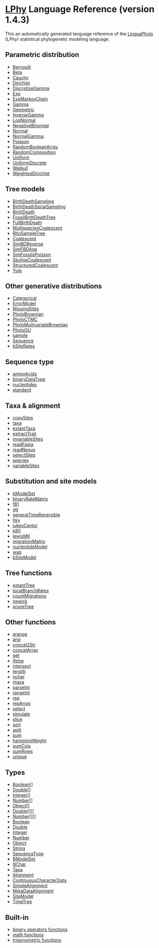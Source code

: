 <a href="https://linguaphylo.github.io">LPhy</a> Language Reference (version 1.4.3)
=======================================
This an automatically generated language reference of the <a href="https://linguaphylo.github.io">LinguaPhylo</a> (LPhy) statistical phylogenetic modeling language.

Parametric distribution
-----------------------
- [Bernoulli](parametric/Bernoulli.md)
- [Beta](parametric/Beta.md)
- [Cauchy](parametric/Cauchy.md)
- [Dirichlet](parametric/Dirichlet.md)
- [DiscretizeGamma](parametric/DiscretizeGamma.md)
- [Exp](parametric/Exp.md)
- [ExpMarkovChain](parametric/ExpMarkovChain.md)
- [Gamma](parametric/Gamma.md)
- [Geometric](parametric/Geometric.md)
- [InverseGamma](parametric/InverseGamma.md)
- [LogNormal](parametric/LogNormal.md)
- [NegativeBinomial](parametric/NegativeBinomial.md)
- [Normal](parametric/Normal.md)
- [NormalGamma](parametric/NormalGamma.md)
- [Poisson](parametric/Poisson.md)
- [RandomBooleanArray](parametric/RandomBooleanArray.md)
- [RandomComposition](parametric/RandomComposition.md)
- [Uniform](parametric/Uniform.md)
- [UniformDiscrete](parametric/UniformDiscrete.md)
- [Weibull](parametric/Weibull.md)
- [WeightedDirichlet](parametric/WeightedDirichlet.md)

Tree models
-----------
- [BirthDeathSampling](tree-model/BirthDeathSampling.md)
- [BirthDeathSerialSampling](tree-model/BirthDeathSerialSampling.md)
- [BirthDeath](tree-model/BirthDeath.md)
- [FossilBirthDeathTree](tree-model/FossilBirthDeathTree.md)
- [FullBirthDeath](tree-model/FullBirthDeath.md)
- [MultispeciesCoalescent](tree-model/MultispeciesCoalescent.md)
- [RhoSampleTree](tree-model/RhoSampleTree.md)
- [Coalescent](tree-model/Coalescent.md)
- [SimBDReverse](tree-model/SimBDReverse.md)
- [SimFBDAge](tree-model/SimFBDAge.md)
- [SimFossilsPoisson](tree-model/SimFossilsPoisson.md)
- [SkylineCoalescent](tree-model/SkylineCoalescent.md)
- [StructuredCoalescent](tree-model/StructuredCoalescent.md)
- [Yule](tree-model/Yule.md)

Other generative distributions
------------------------------
- [Categorical](distributions/Categorical.md)
- [ErrorModel](distributions/ErrorModel.md)
- [MissingSites](distributions/MissingSites.md)
- [PhyloBrownian](distributions/PhyloBrownian.md)
- [PhyloCTMC](distributions/PhyloCTMC.md)
- [PhyloMultivariateBrownian](distributions/PhyloMultivariateBrownian.md)
- [PhyloOU](distributions/PhyloOU.md)
- [sample](distributions/sample.md)
- [Sequence](distributions/Sequence.md)
- [bSiteRates](distributions/bSiteRates.md)

Sequence type
-------------
- [aminoAcids](sequence-type/aminoAcids.md)
- [binaryDataType](sequence-type/binaryDataType.md)
- [nucleotides](sequence-type/nucleotides.md)
- [standard](sequence-type/standard.md)

Taxa & alignment
----------------
- [copySites](taxa-alignment/copySites.md)
- [taxa](taxa-alignment/taxa.md)
- [extantTaxa](taxa-alignment/extantTaxa.md)
- [extractTrait](taxa-alignment/extractTrait.md)
- [invariableSites](taxa-alignment/invariableSites.md)
- [readFasta](taxa-alignment/readFasta.md)
- [readNexus](taxa-alignment/readNexus.md)
- [selectSites](taxa-alignment/selectSites.md)
- [species](taxa-alignment/species.md)
- [variableSites](taxa-alignment/variableSites.md)

Substitution and site models
----------------------------
- [bModelSet](subst-site-model/bModelSet.md)
- [binaryRateMatrix](subst-site-model/binaryRateMatrix.md)
- [f81](subst-site-model/f81.md)
- [gtr](subst-site-model/gtr.md)
- [generalTimeReversible](subst-site-model/generalTimeReversible.md)
- [hky](subst-site-model/hky.md)
- [jukesCantor](subst-site-model/jukesCantor.md)
- [k80](subst-site-model/k80.md)
- [lewisMK](subst-site-model/lewisMK.md)
- [migrationMatrix](subst-site-model/migrationMatrix.md)
- [nucleotideModel](subst-site-model/nucleotideModel.md)
- [wag](subst-site-model/wag.md)
- [bSiteModel](subst-site-model/bSiteModel.md)

Tree functions
--------------
- [extantTree](tree-func/extantTree.md)
- [localBranchRates](tree-func/localBranchRates.md)
- [countMigrations](tree-func/countMigrations.md)
- [newick](tree-func/newick.md)
- [pruneTree](tree-func/pruneTree.md)

Other functions
---------------
- [arange](functions/arange.md)
- [argi](functions/argi.md)
- [concat2Str](functions/concat2Str.md)
- [concatArray](functions/concatArray.md)
- [get](functions/get.md)
- [ifelse](functions/ifelse.md)
- [intersect](functions/intersect.md)
- [length](functions/length.md)
- [nchar](functions/nchar.md)
- [ntaxa](functions/ntaxa.md)
- [parseInt](functions/parseInt.md)
- [rangeInt](functions/rangeInt.md)
- [rep](functions/rep.md)
- [repArray](functions/repArray.md)
- [select](functions/select.md)
- [simulate](functions/simulate.md)
- [slice](functions/slice.md)
- [sort](functions/sort.md)
- [split](functions/split.md)
- [sum](functions/sum.md)
- [hammingWeight](functions/hammingWeight.md)
- [sumCols](functions/sumCols.md)
- [sumRows](functions/sumRows.md)
- [unique](functions/unique.md)

Types
-----
- [Boolean[]](types/Boolean[].md)
- [Double[]](types/Double[].md)
- [Integer[]](types/Integer[].md)
- [Number[]](types/Number[].md)
- [Object[]](types/Object[].md)
- [Double[][]](types/Double[][].md)
- [Number[][]](types/Number[][].md)
- [Boolean](types/Boolean.md)
- [Double](types/Double.md)
- [Integer](types/Integer.md)
- [Number](types/Number.md)
- [Object](types/Object.md)
- [String](types/String.md)
- [SequenceType](types/SequenceType.md)
- [BModelSet](types/BModelSet.md)
- [NChar](types/NChar.md)
- [Taxa](types/Taxa.md)
- [Alignment](types/Alignment.md)
- [ContinuousCharacterData](types/ContinuousCharacterData.md)
- [SimpleAlignment](types/SimpleAlignment.md)
- [MetaDataAlignment](types/MetaDataAlignment.md)
- [SiteModel](types/SiteModel.md)
- [TimeTree](types/TimeTree.md)

Built-in
--------
- [binary operators functions](built-in-binary-operators.md)
- [math functions](built-in-math.md)
- [trigonometric functions](built-in-trigonometry.md)

